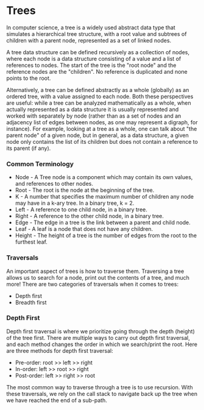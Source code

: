 # Trees

In computer science, a tree is a widely used abstract data type that simulates a hierarchical tree structure, with a root value and subtrees of children with a parent node, represented as a set of linked nodes.

A tree data structure can be defined recursively as a collection of nodes, where each node is a data structure consisting of a value and a list of references to nodes. The start of the tree is the "root node" and the reference nodes are the "children". No reference is duplicated and none points to the root.

Alternatively, a tree can be defined abstractly as a whole (globally) as an ordered tree, with a value assigned to each node. Both these perspectives are useful: while a tree can be analyzed mathematically as a whole, when actually represented as a data structure it is usually represented and worked with separately by node (rather than as a set of nodes and an adjacency list of edges between nodes, as one may represent a digraph, for instance). For example, looking at a tree as a whole, one can talk about "the parent node" of a given node, but in general, as a data structure, a given node only contains the list of its children but does not contain a reference to its parent (if any).

### Common Terminology

- Node - A Tree node is a component which may contain its own values, and references to other nodes.<br>
- Root - The root is the node at the beginning of the tree.<br>
- K - A number that specifies the maximum number of children any node may have in a k-ary tree. In a binary tree, k = 2.<br>
- Left - A reference to one child node, in a binary tree.<br>
- Right - A reference to the other child node, in a binary tree.<br>
- Edge - The edge in a tree is the link between a parent and child node.<br>
- Leaf - A leaf is a node that does not have any children.<br>
- Height - The height of a tree is the number of edges from the root to the furthest leaf.<br>

### Traversals

An important aspect of trees is how to traverse them. Traversing a tree allows us to search for a node, print out the contents of a tree, and much more! There are two categories of traversals when it comes to trees:

- Depth first
- Breadth first

### Depth First

Depth first traversal is where we prioritize going through the depth (height) of the tree first. There are multiple ways to carry out depth first traversal, and each method changes the order in which we search/print the root. Here are three methods for depth first traversal:

- Pre-order: root >> left >> right
- In-order: left >> root >> right
- Post-order: left >> right >> root

The most common way to traverse through a tree is to use recursion. With these traversals, we rely on the call stack to navigate back up the tree when we have reached the end of a sub-path.
